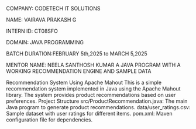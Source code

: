 COMPANY: CODETECH IT SOLUTIONS

NAME: VAIRAVA PRAKASH G

INTERN ID: CT08SFO

DOMAIN: JAVA PROGRAMMING

BATCH DURATION:FEBRUARY 5th,2025 to MARCH 5,2025

MENTOR NAME: NEELA SANTHOSH KUMAR
A JAVA PROGRAM WITH A WORKING RECOMMENDATION ENGINE AND SAMPLE DATA

Recommendation System Using Apache Mahout
This is a simple recommendation system implemented in Java using the Apache Mahout library. The system provides product recommendations based on user preferences.
Project Structure
src/ProductRecommendation.java: The main Java program to generate product recommendations.
data/user_ratings.csv: Sample dataset with user ratings for different items.
pom.xml: Maven configuration file for dependencies.
